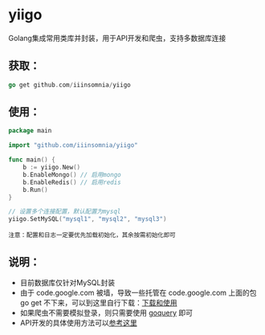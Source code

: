# yiigo
Golang集成常用类库并封装，用于API开发和爬虫，支持多数据库连接

## 获取：

```go
go get github.com/iiinsomnia/yiigo
```

## 使用：

```go
package main

import "github.com/iiinsomnia/yiigo"

func main() {
    b := yiigo.New()
	b.EnableMongo() // 启用mongo
	b.EnableRedis() // 启用redis
	b.Run()
}
```

```go
// 设置多个连接配置，默认配置为mysql
yiigo.SetMySQL("mysql1", "mysql2", "mysql3")
```

```
注意：配置和日志一定要优先加载初始化，其余按需初始化即可
```

## 说明：
* 目前数据库仅针对MySQL封装
* 由于 code.google.com 被墙，导致一些托管在 code.google.com 上面的包 go get 不下来，可以到这里自行下载：[下载和使用](http://www.golangtc.com/download/package)
* 如果爬虫不需要模拟登录，则只需要使用 [goquery](https://github.com/PuerkitoBio/goquery) 即可
* API开发的具体使用方法可以[参考这里](https://github.com/IIInsomnia/yiigo-example)